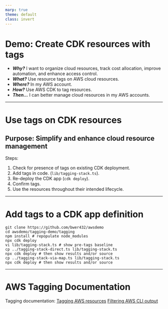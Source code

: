 ```yaml
---
marp: true
theme: default
class: invert
---
```


# Demo: Create CDK resources with tags

- ***Why?*** I want to organize cloud resources, track cost allocation, improve automation, and enhance access control.
- ***What?*** Use resource tags on AWS cloud resources.
- ***Where?*** In my AWS account.
- ***How?*** Use AWS CDK to tag resources.
- ***Then…*** I can better manage cloud resources in my AWS accounts.

---

# Use tags on CDK resources

## Purpose: Simplify and enhance cloud resource management

Steps:

1. Check for presence of tags on existing CDK deployment.
2. Add tags in code. (`lib/tagging-stack.ts`).
3. Re-deploy the CDK app (`cdk deploy`).
4. Confirm tags.
5. Use the resources throughout their intended lifecycle.

---

# Add tags to a CDK app definition

```
git clone https://github.com/bwer432/awsdemo
cd awsdemo/tagging-demo/tagging
npm install # repopulate node_modules
npx cdk deploy
vi lib/tagging-stack.ts # show pre-tags baseline
cp ../tagging-stack-direct.ts lib/tagging-stack.ts
npx cdk deploy # then show results and/or source
cp ../tagging-stack-via-map.ts lib/tagging-stack.ts
npx cdk deploy # then show results and/or source
```

---

# AWS Tagging Documentation

Tagging documentation:
[Tagging AWS resources](https://docs.aws.amazon.com/general/latest/gr/aws_tagging.html)
[Filtering AWS CLI output](https://docs.aws.amazon.com/cli/latest/userguide/cli-usage-filter.html)
